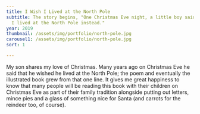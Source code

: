 ```yaml
---
title: I Wish I Lived at the North Pole
subtitle: The story begins, "One Christmas Eve night, a little boy said, I wish
  I lived at the North Pole instead."
year: 2019
thumbnail: /assets/img/portfolio/north-pole.jpg
carousel1: /assets/img/portfolio/north-pole.jpg
sort: 1

---
```

My son shares my love of Christmas. Many years ago on Christmas Eve he said that
he wished he lived at the North Pole; the poem and eventually the illustrated
book grew from that one line. It gives me great happiness to know that many
people will be reading this book with their children on Christmas Eve as part of
their family tradition alongside putting out letters, mince pies and a glass of
something nice for Santa (and carrots for the reindeer too, of course).
